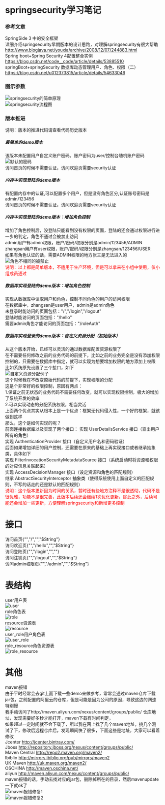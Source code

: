 # springsecurity学习笔记  
### 参考文章  
SpringSide 3 中的安全框架  
详细介绍springsecurity早期版本的设计思路，对理解springsecurity有很大帮助  
http://www.blogjava.net/youxia/archive/2008/12/07/244883.html  
Spring boot+Spring Security 4配置整合实例  
https://blog.csdn.net/code__code/article/details/53885510  
springBoot+springSecurity 数据库动态管理用户、角色、权限（二）  
https://blog.csdn.net/u012373815/article/details/54633046  
### 图示参数  
![springsecurity的简单原理](other/image/springsecurity的简单原理.png)  
![springsecurity流程图](other/image/springsecurity流程图.png)  
### 版本推进  
说明：版本的推进代码请查看代码历史版本  
##### 最简单的demo版本  
该版本未配置用户自定义账户密码。账户密码为user/控制台随机账户密码  
![默认的密码](other/image/默认的密码.png)  
访问首页的时候不需要认证，访问欢迎页需要security认证  
##### 内存中实现登陆的demo版本  
有配置内存中的认证,可以配置多个用户，但是没有角色区分,认证账号密码是admin/123456  
访问首页的时候不需要认证，访问欢迎页需要security认证  
##### 内存中实现登陆的demo版本：增加角色控制  
增加了角色控制后，没登陆只能看到没有权限的页面，登陆的还会通过权限进行进一步的判定，角色不通过会被禁止访问  
admin用户有admin权限，账户/密码/权限分别是admin/123456/ADMIN  
zhangsan用户有user权限，账户/密码/权限分别是zhangsan/123456/USER  
如果有角色认证的话，需要ADMIN权限的地方张三是无法进入的  
![角色不相同的被禁止](other/image/角色不相同的被禁止.png)  
<font color=red>说明：以上都是简单版本，不适用于生产环境，但是可以拿来在小组中使用，仅小组成员通过</font>  
##### 数据库实现登陆的demo版本：增加角色控制  
实现从数据库中读取用户和角色，控制不同角色的用户的访问权限  
在数据库中，zhangsan是user用户，admin是admin角色  
未登录时能访问的页面包括："/","/login","/logout"  
登陆时能访问的页面包括："/hello"  
需要admin角色才能访问的页面包括："/roleAuth"  
##### 数据库实现登录的demo版本：自定义资源分配（初始版本） 
从这个版本开始，已经可以灵活的通过数据库配置资源权限了  
在不需要任何修改之前的业务代码的前提下，比如之前的业务完全是没有添加权限控制的，只需要在数据库中指定，就可以实现为想要增加权限的地方添加上权限  
比如系统原先设置了三个接口，如下  
![自定义资源分配例子](other/image/自定义资源分配例子.jpg)  
这个时候我在不改变原始代码的前提下，实现权限的分配  
这是个非常好的权限控制，原因有两点：  
1.保证之前无状态的业务代码不需要任何改变，就可以实现权限控制，极大的增加了系统开发的效率  
2.可以实现动态的分配系统权限，相当灵活  
上面两个优点其实从根本上是一个优点：框架无代码侵入性，一个好的框架，就该做到这样  
那么，这个是如何实现的呢？  
前面连接数据库以及实现了两个接口：
实现 UserDetailsService 接口（查出用户所有的角色）  
实现 AuthenticationProvider 接口（自定义用户名和密码验证）  
后面如果增加详细的用户控制，还需要在原来的基础上再实现接口或者继承抽象类，具体如下  
实现 FilterInvocationSecurityMetadataSource 接口（系统启动时将资源和权限的对应信息关联起来）  
实现 AccessDecisionManager 接口（设定资源和角色的匹配规则）  
继承 AbstractSecurityInterceptor 抽象类（使得系统使用上面自定义的匹配规则，不写的话走的还是默认的匹配规则）  
<font color=red>说明：这个版本更新因为时间的关系，暂时还有些地方注释不是很透彻，代码不是很优雅，功能不是很完善，此版本后续还会继续1次优化更新，除此之外，后续可能还会增加一些更新，方便理解springsecurity和新增更多控制</font>  
# 接口  
访问首页{"","/","","$String"}  
访问欢迎页{"","/hello","","$String"}  
访问登陆页{"","/login","",""}  
访问注销页{"","/logout","","$String"}  
访问admin权限页{"","/admin","","$String"}  
# 表结构  
user用户表  
![user](other/image/user.png)  
role角色表  
![role](other/image/role.png)  
resource资源表  
![resource](other/image/resource.png)  
user_role用户角色表  
![user_role](other/image/user_role.png)  
role_resource角色资源表  
![role_resource](other/image/role_resource.png)  
# 其他  
maven报错  
由于平时经常会去git上面下载一些demo来做参考，常常会通过maven仓库下载jar包，之前配置的阿里云的仓库，但是可能是因为公司的原因，导致这边的网速特别慢  
我手动访问了http://maven.aliyun.com/nexus/content/groups/public/ 仓库地址，发现需要好多秒才能打开，maven下载有时间判定，  
如果超过一定时间就不会下载了，所以我在网上找了几个maven地址，挑几个测试了下，修改后远程仓库后，发现瞬间快了很多，下面这些是地址，大家可以看着修改  
Jcenter http://jcenter.bintray.com/  
Jboss http://repository.jboss.org/nexus/content/groups/public/  
Maven Central http://repo2.maven.org/maven2/  
Ibiblio http://mirrors.ibiblio.org/pub/mirrors/maven2  
UK Maven http://uk.maven.org/maven2/  
OSCHINA http://maven.oschina.net/  
aliyun http://maven.aliyun.com/nexus/content/groups/public/  
maven报错的话，手动去找对应的jar包，删除掉所在的目录，然后mavenupdate一下就ok了  
![maven报错修复1](other/image/maven报错修复1.png)  
![maven报错修复2](other/image/maven报错修复2.png)  